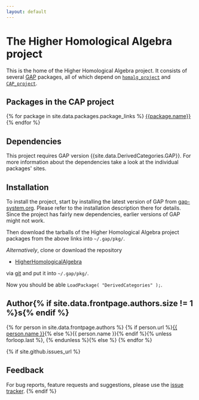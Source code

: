 ```yaml
---
layout: default
---
```


# The Higher Homological Algebra project

This is the home of the Higher Homological Algebra project. It consists of several [GAP](https://www.gap-system.org/) packages,
all of which depend on [`homalg_project`](https://github.com/homalg-project/homalg_project) and [`CAP_project`](https://github.com/homalg-project/CAP_project).

## Packages in the CAP project

{% for package in site.data.packages.package_links %}
  [{{package.name}}]({{site.baseurl}}/{{package.name}})
{% endfor %}

## Dependencies

This project requires GAP version {{site.data.DerivedCategories.GAP}}.
For more information about the dependencies take a look at the individual packages' sites.

## Installation

To install the project, start by installing the latest version of GAP
from [gap-system.org](http://www.gap-system.org). Please refer to the
installation description there for details. Since the project has
fairly new dependencies, earlier versions of GAP might not work.

Then download the tarballs of the Higher Homological Algebra project
packages from the above links into `~/.gap/pkg/`.

_Alternatively_, clone or download the repository

* [HigherHomologicalAlgebra](https://github.com/homalg-project/HigherHomologicalAlgebra/)

via [git](http://git-scm.com) and put it into `~/.gap/pkg/`.

Now you should be able `LoadPackage( "DerivedCategories" );`.

## Author{% if site.data.frontpage.authors.size != 1 %}s{% endif %}
{% for person in site.data.frontpage.authors %}
{% if person.url %}<a href="{{ person.url }}">{{ person.name }}</a>{% else %}{{ person.name }}{% endif %}{% unless forloop.last %}, {% endunless %}{% else %}
{% endfor %}

{% if site.github.issues_url %}
## Feedback

For bug reports, feature requests and suggestions, please use the
[issue tracker]({{site.github.issues_url}}).
{% endif %}
